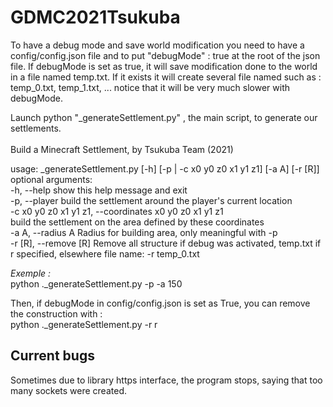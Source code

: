# GDMC2021Tsukuba

To have a debug mode and save world modification you need to have a config/config.json file and to put "debugMode" : true at the root of the json file.
If debugMode is set as true, it will save modification done to the world in a file named temp.txt. If it exists it will create several file named such as : temp_0.txt, temp_1.txt, ...
notice that it will be very much slower with debugMode.

Launch python "_generateSettlement.py" , the main script, to generate our settlements. <br/><br/>
Build a Minecraft Settlement, by Tsukuba Team (2021) <br/>

usage: _generateSettlement.py [-h] [-p | -c x0 y0 z0 x1 y1 z1] [-a A] [-r [R]] <br/>
optional arguments: <br/>
  -h, --help            show this help message and exit <br/>
  -p, --player          build the settlement around the player's current location <br/>
  -c x0 y0 z0 x1 y1 z1, --coordinates x0 y0 z0 x1 y1 z1 <br/>
                        build the settlement on the area defined by these coordinates <br/>
  -a A, --radius A      Radius for building area, only meaningful with -p <br/>
  -r [R], --remove [R]  Remove all structure if debug was activated, temp.txt if r specified, elsewhere file name: -r temp_0.txt <br/>
  
_Exemple :_ <br/>
python .\_generateSettlement.py -p -a 150 <br/>
  
  
Then, if debugMode in config/config.json is set as True, you can remove the construction with : <br/>
python .\_generateSettlement.py -r r
  
  
## Current bugs
Sometimes due to library https interface, the program stops, saying that too many sockets were created.
